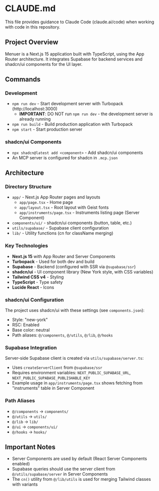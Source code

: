 # CLAUDE.md

This file provides guidance to Claude Code (claude.ai/code) when working with code in this repository.

## Project Overview

Menuer is a Next.js 15 application built with TypeScript, using the App Router architecture. It integrates Supabase for backend services and shadcn/ui components for the UI layer.

## Commands

### Development
- `npm run dev` - Start development server with Turbopack (http://localhost:3000)
  - **IMPORTANT**: DO NOT run `npm run dev` - the development server is already running
- `npm run build` - Build production application with Turbopack
- `npm start` - Start production server

### shadcn/ui Components
- `npx shadcn@latest add <component>` - Add shadcn/ui components
- An MCP server is configured for shadcn in `.mcp.json`

## Architecture

### Directory Structure
- `app/` - Next.js App Router pages and layouts
  - `app/page.tsx` - Home page
  - `app/layout.tsx` - Root layout with Geist fonts
  - `app/instruments/page.tsx` - Instruments listing page (Server Component)
- `components/ui/` - shadcn/ui components (button, table, etc.)
- `utils/supabase/` - Supabase client configuration
- `lib/` - Utility functions (cn for className merging)

### Key Technologies
- **Next.js 15** with App Router and Server Components
- **Turbopack** - Used for both dev and build
- **Supabase** - Backend (configured with SSR via `@supabase/ssr`)
- **shadcn/ui** - UI component library (New York style, with CSS variables)
- **Tailwind CSS v4** - Styling
- **TypeScript** - Type safety
- **Lucide React** - Icons

### shadcn/ui Configuration
The project uses shadcn/ui with these settings (see `components.json`):
- Style: "new-york"
- RSC: Enabled
- Base color: neutral
- Path aliases: `@/components`, `@/utils`, `@/lib`, `@/hooks`

### Supabase Integration
Server-side Supabase client is created via `utils/supabase/server.ts`:
- Uses `createServerClient` from `@supabase/ssr`
- Requires environment variables: `NEXT_PUBLIC_SUPABASE_URL`, `NEXT_PUBLIC_SUPABASE_PUBLISHABLE_KEY`
- Example usage in `app/instruments/page.tsx` shows fetching from "instruments" table in Server Component

### Path Aliases
- `@/components` → `components/`
- `@/utils` → `utils/`
- `@/lib` → `lib/`
- `@/ui` → `components/ui/`
- `@/hooks` → `hooks/`

## Important Notes

- Server Components are used by default (React Server Components enabled)
- Supabase queries should use the server client from `@/utils/supabase/server` in Server Components
- The `cn()` utility from `@/lib/utils` is used for merging Tailwind classes with variants